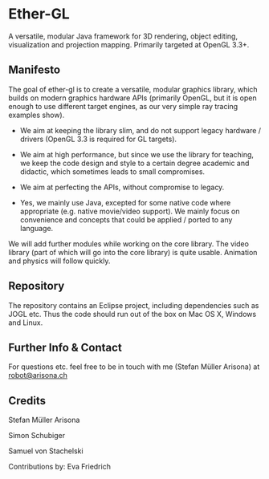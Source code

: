 Ether-GL
========

A versatile, modular Java framework for 3D rendering, object editing, visualization and projection mapping. Primarily targeted at OpenGL 3.3+.

Manifesto
-------------

The goal of ether-gl is to create a versatile, modular graphics library, which builds on modern graphics hardware APIs (primarily OpenGL, but it is open enough to use different target engines, as our very simple ray tracing examples show). 

* We aim at keeping the library slim, and do not support legacy hardware / drivers (OpenGL 3.3 is required for GL targets). 

* We aim at high performance, but since we use the library for teaching, we keep the code design and style to a certain degree academic and didactic, which sometimes leads to small compromises. 

* We aim at perfecting the APIs, without compromise to legacy.

* Yes, we mainly use Java, excepted for some native code where appropriate (e.g. native movie/video support). We mainly focus on convenience and concepts that could be applied / ported to any language.

We will add further modules while working on the core library. The video library (part of which will go into the core library) is quite usable. Animation and physics will follow quickly.


Repository
----------

The repository contains an Eclipse project, including dependencies such as JOGL etc. Thus the code should run out of the box on Mac OS X, Windows and Linux.


Further Info & Contact
----------------------

For questions etc. feel free to be in touch with me (Stefan Müller Arisona) at robot@arisona.ch


Credits
-------

Stefan Müller Arisona

Simon Schubiger

Samuel von Stachelski

Contributions by: Eva Friedrich